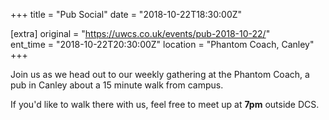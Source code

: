+++
title = "Pub Social"
date = "2018-10-22T18:30:00Z"

[extra]
original = "https://uwcs.co.uk/events/pub-2018-10-22/"    
ent_time = "2018-10-22T20:30:00Z"
location = "Phantom Coach, Canley"
+++

Join us as we head out to our weekly gathering at the Phantom Coach, a pub in Canley about a 15 minute walk from campus.

If you'd like to walk there with us, feel free to meet up at **7pm** outside DCS.

